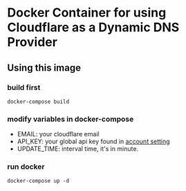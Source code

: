 # Docker Container for using Cloudflare as a Dynamic DNS Provider

## Using this image

### build first

```shell
docker-compose build
```

### modify variables in docker-compose

* EMAIL: your cloudflare email
* API_KEY: your global api key found in [account setting](https://www.cloudflare.com/a/account/my-account)
* UPDATE_TIME: interval time, it's in minute.

### run docker

```shell
docker-compose up -d
```
